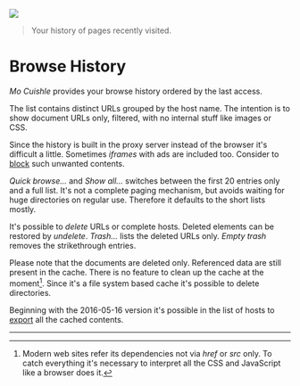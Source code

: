 ![](images/welcome-browse.png)

> Your history of pages recently visited.

# Browse History

*Mo Cuishle* provides your browse history ordered by the last access.

The list contains distinct URLs grouped by the host name. The intention is to 
show document URLs only, filtered, with no internal stuff like images or CSS. 

Since the history is built in the proxy server instead of the browser it's 
difficult a little. Sometimes *iframes* with ads are included too. Consider to 
[block](2016-01-19-block-unblock.md) such unwanted contents.

*Quick browse...* and *Show all...* switches between the first 20 entries only 
and a full list. It's not a complete paging mechanism, but avoids waiting for 
huge directories on regular use. Therefore it defaults to the short lists mostly.

It's possible to *delete* URLs or complete hosts. Deleted elements can be 
restored by *undelete*. *Trash...* lists the deleted URLs only. *Empty trash* 
removes the strikethrough entries.

Please note that the documents are deleted only. Referenced data are still 
present in the cache. There is no feature to clean up the cache at the 
moment[^1]. Since it's a file system based cache it's possible to delete 
directories.

Beginning with the 2016-05-16 version it's possible in the list of hosts to 
[export](2016-05-16-export-ui-and-cleaned-titles.md#export-cached-contents)
all the cached contents.

----
[^1]: Modern web sites refer its dependencies not via *href* or *src* only. To 
      catch everything it's necessary to interpret all the CSS and JavaScript 
      like a browser does it.